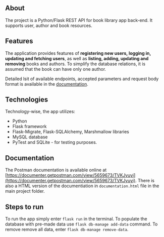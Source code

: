 ## About

The project is a Python/Flask REST API for book library app back-end. It supports user, author and book resources.

## Features

The application provides features of **registering new users, logging in, updating and fetching users**, as well as **listing, adding, updating and removing** books and authors. To simplify the database relations, it is assumed that the book can have only one author.

Detailed lsit of available endpoints, accepted parameters and request body format is available in the [documentation](https://documenter.getpostman.com/view/5659673/TVKJyuyi).

## Technologies

Technology-wise, the app utilizes:
- Python
- Flask framework
- Flask-Migrate, Flask-SQLAlchemy, Marshmallow libraries
- MySQL database
- PyTest and SQLite - for testing purposes.

## Documentation

The Postman documentation is available online at [https://documenter.getpostman.com/view/5659673/TVKJyuyi](https://documenter.getpostman.com/view/5659673/TVKJyuyi). There is also a HTML version of the documentiation in `documentation.html` file in the main project folder.

## Steps to run

To run the app simply enter `flask run` in the terminal. To populate the database with pre-made data use `flask db-manage add-data` command. To remove remove all data, enter `flask db-manage remove-data`.
